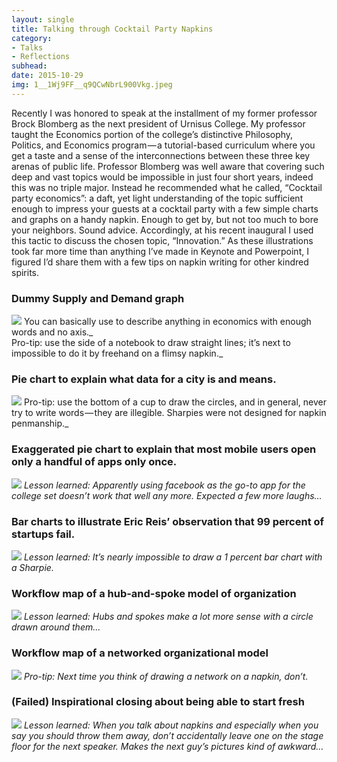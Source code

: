 ```yaml
---
layout: single
title: Talking through Cocktail Party Napkins
category: 
- Talks
- Reflections
subhead: 
date: 2015-10-29
img: 1__1Wj9FF__q9QCwNbrL900Vkg.jpeg
---
```

Recently I was honored to speak at the installment of my former professor Brock Blomberg as the next president of Urnisus College. My professor taught the Economics portion of the college’s distinctive Philosophy, Politics, and Economics program — a tutorial-based curriculum where you get a taste and a sense of the interconnections between these three key arenas of public life. Professor Blomberg was well aware that covering such deep and vast topics would be impossible in just four short years, indeed this was no triple major. Instead he recommended what he called, “Cocktail party economics”: a daft, yet light understanding of the topic sufficient enough to impress your guests at a cocktail party with a few simple charts and graphs on a handy napkin. Enough to get by, but not too much to bore your neighbors. Sound advice. Accordingly, at his recent inaugural I used this tactic to discuss the chosen topic, “Innovation.” As these illustrations took far more time than anything I’ve made in Keynote and Powerpoint, I figured I’d share them with a few tips on napkin writing for other kindred spirits.

### Dummy Supply and Demand graph
![](/post-img/1__Q5CbYPvxe67S__o__eIwB6Ng.jpeg)
You can basically use to describe anything in economics with enough words and no axis._  
Pro-tip: use the side of a notebook to draw straight lines; it’s next to impossible to do it by freehand on a flimsy napkin._


### Pie chart to explain what data for a city is and means.  
![](/post-img/1__nou5__pwzihM1wjNWEmyAEA.jpeg)
Pro-tip: use the bottom of a cup to draw the circles, and in general, never try to write words — they are illegible. Sharpies were not designed for napkin penmanship._

### Exaggerated pie chart to explain that most mobile users open only a handful of apps only once.  
![](/post-img/1__lbO5dH0oQJsLH3oo__M0Afg.jpeg)
_Lesson learned: Apparently using facebook as the go-to app for the college set doesn’t work that well any more. Expected a few more laughs…_

### Bar charts to illustrate Eric Reis’ observation that 99 percent of startups fail.  
![](/post-img/1__CdUx8zu88fI2zapnY__DOXg.jpeg)
_Lesson learned: It’s nearly impossible to draw a 1 percent bar chart with a Sharpie._

### Workflow map of a hub-and-spoke model of organization  
![](/post-img/1__CCi8uc4lYoAgN6vzUghlMw.jpeg)
_Lesson learned: Hubs and spokes make a lot more sense with a circle drawn around them…_

### Workflow map of a networked organizational model  
![](/post-img/1__lLAK8pUxM5Z6Kx9DB1U8dA.jpeg)
_Pro-tip: Next time you think of drawing a network on a napkin, don’t._

### (Failed) Inspirational closing about being able to start fresh  
![](/post-img/1__1Wj9FF__q9QCwNbrL900Vkg.jpeg)
_Lesson learned: When you talk about napkins and especially when you say you should throw them away, don’t accidentally leave one on the stage floor for the next speaker. Makes the next guy’s pictures kind of awkward…_